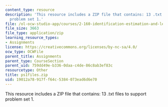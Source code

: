 ```yaml
---
content_type: resource
description: 'This resource includes a ZIP file that contains: 13 .txt files to support
  problem set 1.'
file: /ol-ocw-studio-app/courses/2-160-identification-estimation-and-learning-spring-2006/19012a78917ff64c5384073ead6d6e70_ps1files.zip
file_size: 3663
file_type: application/zip
learning_resource_types:
- Assignments
license: https://creativecommons.org/licenses/by-nc-sa/4.0/
ocw_type: OCWFile
parent_title: Assignments
parent_type: CourseSection
parent_uid: 759dd49e-b336-0daa-c4de-86c8ab3ef83c
resourcetype: Other
title: ps1files.zip
uid: 19012a78-917f-f64c-5384-073ead6d6e70
---
```

This resource includes a ZIP file that contains: 13 .txt files to support problem set 1.